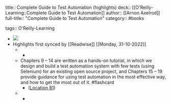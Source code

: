 title:: Complete Guide to Test Automation (highlights)
deck:: [[O'Reilly-Learning::Complete Guide to Test Automation]]
author:: [[Arnon Axelrod]]
full-title:: "Complete Guide to Test Automation"
category:: #books

tags:: O'Reilly-Learning

- ![](https://m.media-amazon.com/images/I/618nY6mBnRL._SY160.jpg)
- Highlights first synced by [[Readwise]] [[Monday, 31-10-2022]]
	- -
	- Chapters 9 – 14 are written as a hands-on tutorial, in which we design and build a test automation system with few tests (using Selenium) for an existing open source project, and Chapters 15 – 19 provide guidance for using test automation in the most effective way, and how to get the most out of it. #flashcard
		- ([Location 81](https://readwise.io/to_kindle?action=open&asin=B07FKGVQP6&location=81))
	- -